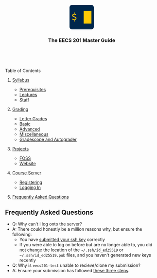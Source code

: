 <div align="center">
    <a href="https://www.eecs.umich.edu/courses/eecs201/wn2023/"><img src="images/logo.png" alt="Logo" width="80" height="80"></a>
    <h3 align="center">The EECS 201 Master Guide</h3>
</div>
<br/>
<br/>
<br/>

Table of Contents

1. [Syllabus](/Syllabus.md)
   - [Prerequisites](/Syllabus.md#prerequisites)
   - [Lectures](/Syllabus.md#lectures)
   - [Staff](/Syllabus.md#staff)

2. [Grading](/Grading.md)
    - [Letter Grades](/Grading.md#letter-grades)
    - [Basic](/Grading.md#basic)
    - [Advanced](/Grading.md#advanced)
    - [Miscellaneous](/Grading.md#miscellaneous)
    - [Gradescope and Autograder](/Grading.md#gradescope-and-autograder)

3. [Projects](/Projects)
    - [FOSS](/Projects/README.md#foss)
    - [Website](/Projects/README.md#website)

4. [Course Server](/Server.md)
    - [Registering](/Server.md#registering)
    - [Logging In](/Server.md#logging-in)

5. [Frequently Asked Questions](#frequently-asked-questions)

## Frequently Asked Questions

  - Q: Why can't I log onto the server?
  - A: There could honestly be a million reasons why, but ensure the following:
    - You have [submitted your ssh key](/Server.md#creating-your-ssh-key) correctly
    - If you were able to log on before but are no longer able to, you did not change the location of the `~/.ssh/id_ed25519` or `~/.ssh/id_ed25519.pub` files, and you haven't generated new keys recently
  - Q: Why is `eecs201-test` unable to recieve/clone my submission?
  - A: Ensure your submission has followed [these three steps](/Grading.md#why-not-submitting).